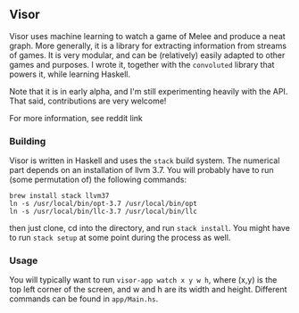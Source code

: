 ## Visor

Visor uses machine learning to watch a game of Melee and produce a neat graph.
More generally, it is a library for extracting information from streams of games.
It is very modular, and can be (relatively) easily adapted to other games and purposes.
I wrote it, together with the `convoluted` library that powers it, while learning Haskell.

Note that it is in early alpha, and I'm still experimenting heavily with the API.
That said, contributions are very welcome!

For more information, see reddit link

### Building
Visor is written in Haskell and uses the `stack` build system.
The numerical part depends on an installation of llvm 3.7.
You will probably have to run (some permutation of) the following commands:
```
brew install stack llvm37
ln -s /usr/local/bin/opt-3.7 /usr/local/bin/opt
ln -s /usr/local/bin/llc-3.7 /usr/local/bin/llc
```
then just clone, cd into the directory, and run `stack install`. You might have to run `stack setup` at some point during the process as well.

### Usage
You will typically want to run `visor-app watch x y w h`, where (x,y) is the top left corner of the screen, and w and h are its width and height.
Different commands can be found in `app/Main.hs`.
